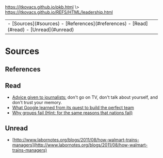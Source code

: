 <p id="path"><a href="../../pkb.html">https://jtkovacs.github.io/pkb.html</a> \> <a href="https://jtkovacs.github.io/REFS/HTML/leadership.html">https://jtkovacs.github.io/REFS/HTML/leadership.html</a></p><table class="TOC"><tr><td>- [Sources](#sources)
	- [References](#references)
	- [Read](#read)
	- [Unread](#unread)
</td></tr></table>


# Sources

## References

## Read

- [Advice given to journalists:](http://www.politico.com/magazine/story/2015/06/brian-williams-how-not-to-become-118847) don't go on TV, don't talk about yourself, and don't trust your memory.
- [What Google learned from its quest to build the perfect team](https://www.nytimes.com/2016/02/28/magazine/what-google-learned-from-its-quest-to-build-the-perfect-team.html?_r=0)
- [Why groups fail (Hint: for the same reasons that nations fail)](http://evonomics.com/why-groups-fail-nations-fail-david-sloan-wilson/)

## Unread

- [http://www.labornotes.org/blogs/2011/08/how-walmart-trains-managers](http://www.labornotes.org/blogs/2011/08/how-walmart-trains-managers)
